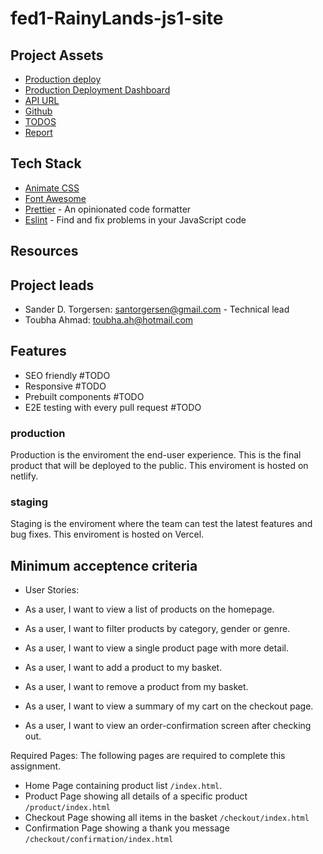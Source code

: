 # fed1-RainyLands-js1-site

## Project Assets

- [Production deploy](https://rainylands.netlify.app/)
- [Production Deployment Dashboard](https://app.netlify.com/sites/rainylands/overview)
- [API URL](https://docs.noroff.dev/docs/v2/e-commerce/rainy-days)
- [Github](https://github.com/SanderTorg/fed1-rainylands-js1)
- [TODOS](https://github.com/SanderTorg/fed1-rainylands-js1/issues)
- [Report](https://docs.google.com/document/d/1G3YM1S6RP2KnodzcPBROUFfOkWpMwJ5t23cgz6wVxLE/edit?tab=t.0)

## Tech Stack

- [Animate CSS](https://animate.style/)
- [Font Awesome](https://fontawesome.com/search?ic=free)
- [Prettier](https://prettier.io/) - An opinionated code formatter
- [Eslint](https://eslint.org/) - Find and fix problems in your JavaScript code

## Resources

## Project leads

- Sander D. Torgersen: <santorgersen@gmail.com> - Technical lead
- Toubha Ahmad: <toubha.ah@hotmail.com>

## Features

- SEO friendly #TODO
- Responsive #TODO
- Prebuilt components #TODO
- E2E testing with every pull request #TODO

### production

Production is the enviroment the end-user experience. This is the final product that will be deployed to the public. This enviroment is hosted on netlify.

### staging

Staging is the enviroment where the team can test the latest features and bug fixes. This enviroment is hosted on Vercel.

## Minimum acceptence criteria

- User Stories:

- As a user, I want to view a list of products on the homepage.
- As a user, I want to filter products by category, gender or genre.
- As a user, I want to view a single product page with more detail.
- As a user, I want to add a product to my basket.
- As a user, I want to remove a product from my basket.
- As a user, I want to view a summary of my cart on the checkout page.
- As a user, I want to view an order-confirmation screen after checking out.

Required Pages:
The following pages are required to complete this assignment.

- Home Page containing product list `/index.html`.
- Product Page showing all details of a specific product `/product/index.html`
- Checkout Page showing all items in the basket `/checkout/index.html`
- Confirmation Page showing a thank you message
  `/checkout/confirmation/index.html`
